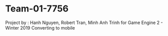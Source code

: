 # Team-01-7756
Project by : Hanh Nguyen, Robert Tran, Minh Anh Trinh for Game Engine 2 - Winter 2019
Converting to mobile
